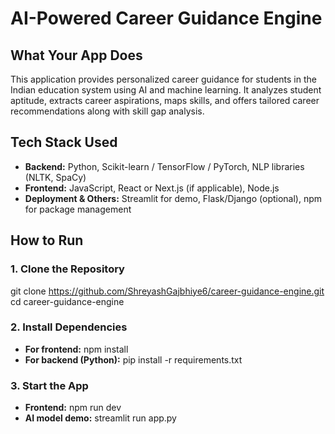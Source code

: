 # AI-Powered Career Guidance Engine

## What Your App Does

This application provides personalized career guidance for students in the Indian education system using AI and machine learning. It analyzes student aptitude, extracts career aspirations, maps skills, and offers tailored career recommendations along with skill gap analysis.

## Tech Stack Used

- **Backend:** Python, Scikit-learn / TensorFlow / PyTorch, NLP libraries (NLTK, SpaCy)  
- **Frontend:** JavaScript, React or Next.js (if applicable), Node.js  
- **Deployment & Others:** Streamlit for demo, Flask/Django (optional), npm for package management

## How to Run

### 1. Clone the Repository
git clone https://github.com/ShreyashGajbhiye6/career-guidance-engine.git
cd career-guidance-engine

### 2. Install Dependencies
- **For frontend:** npm install
- **For backend (Python):** pip install -r requirements.txt

### 3. Start the App
- **Frontend:** npm run dev
- **AI model demo:** streamlit run app.py
